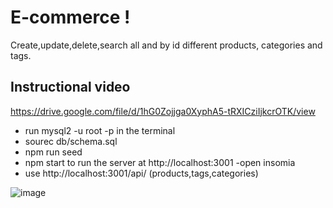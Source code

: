 # E-commerce !

Create,update,delete,search all and by id different  products, categories and tags. 

## Instructional video 
https://drive.google.com/file/d/1hG0Zojjga0XyphA5-tRXICziIjkcrOTK/view

- run mysql2 -u root -p in the terminal 
- sourec db/schema.sql
- npm run seed 
- npm start to run the server at http://localhost:3001
-open insomia 
- use http://localhost:3001/api/  (products,tags,categories)

![image](https://user-images.githubusercontent.com/107076722/200899074-bc4f068e-8ab8-4be9-9523-a2e51cf0698c.png)
